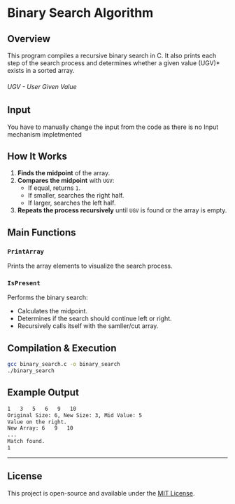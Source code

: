 # Binary Search Algorithm  

## Overview  
This program compiles a recursive binary search in C. 
It also prints each step of the search process and determines whether a given value (UGV)* exists in a sorted array.  
###### UGV - User Given Value

## Input
You have to manually change the input from the code as there is no Input mechanism impletmented

## How It Works
1. **Finds the midpoint** of the array.  
2. **Compares the midpoint** with `UGV`:  
   - If equal, returns `1`.  
   - If smaller, searches the right half.  
   - If larger, searches the left half.  
3. **Repeats the process recursively** until `UGV` is found or the array is empty.  

## Main Functions  

### `PrintArray`  
Prints the array elements to visualize the search process.  

### `IsPresent`  
Performs the binary search:  
- Calculates the midpoint.  
- Determines if the search should continue left or right.  
- Recursively calls itself with the samller/cut array.  


## Compilation & Execution  
```sh
gcc binary_search.c -o binary_search  
./binary_search  
```

## Example Output  
```sh
1   3   5   6   9   10  
Original Size: 6, New Size: 3, Mid Value: 5  
Value on the right.  
New Array: 6   9   10  
...
Match found.  
1  
```

-------------
## License
This project is open-source and available under the [MIT License](LICENSE).
